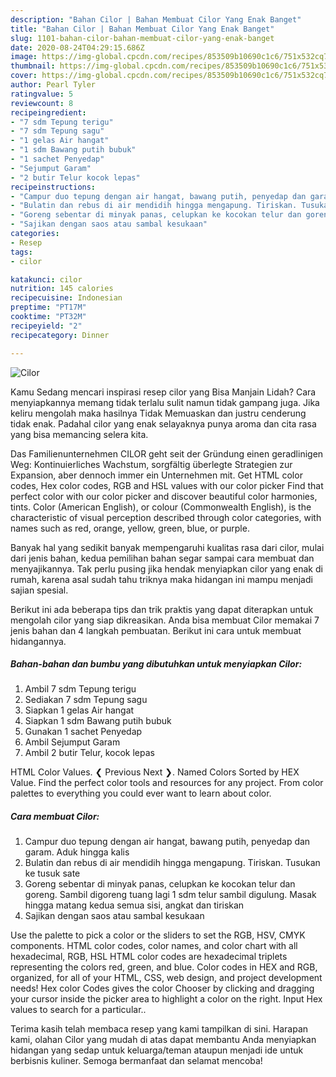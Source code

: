 ```yaml
---
description: "Bahan Cilor | Bahan Membuat Cilor Yang Enak Banget"
title: "Bahan Cilor | Bahan Membuat Cilor Yang Enak Banget"
slug: 1101-bahan-cilor-bahan-membuat-cilor-yang-enak-banget
date: 2020-08-24T04:29:15.686Z
image: https://img-global.cpcdn.com/recipes/853509b10690c1c6/751x532cq70/cilor-foto-resep-utama.jpg
thumbnail: https://img-global.cpcdn.com/recipes/853509b10690c1c6/751x532cq70/cilor-foto-resep-utama.jpg
cover: https://img-global.cpcdn.com/recipes/853509b10690c1c6/751x532cq70/cilor-foto-resep-utama.jpg
author: Pearl Tyler
ratingvalue: 5
reviewcount: 8
recipeingredient:
- "7 sdm Tepung terigu"
- "7 sdm Tepung sagu"
- "1 gelas Air hangat"
- "1 sdm Bawang putih bubuk"
- "1 sachet Penyedap"
- "Sejumput Garam"
- "2 butir Telur kocok lepas"
recipeinstructions:
- "Campur duo tepung dengan air hangat, bawang putih, penyedap dan garam. Aduk hingga kalis"
- "Bulatin dan rebus di air mendidih hingga mengapung. Tiriskan. Tusukan ke tusuk sate"
- "Goreng sebentar di minyak panas, celupkan ke kocokan telur dan goreng. Sambil digoreng tuang lagi 1 sdm telur sambil digulung. Masak hingga matang kedua semua sisi, angkat dan tiriskan"
- "Sajikan dengan saos atau sambal kesukaan"
categories:
- Resep
tags:
- cilor

katakunci: cilor 
nutrition: 145 calories
recipecuisine: Indonesian
preptime: "PT17M"
cooktime: "PT32M"
recipeyield: "2"
recipecategory: Dinner

---
```



![Cilor](https://img-global.cpcdn.com/recipes/853509b10690c1c6/751x532cq70/cilor-foto-resep-utama.jpg)

Kamu Sedang mencari inspirasi resep cilor yang Bisa Manjain Lidah? Cara menyiapkannya memang tidak terlalu sulit namun tidak gampang juga. Jika keliru mengolah maka hasilnya Tidak Memuaskan dan justru cenderung tidak enak. Padahal cilor yang enak selayaknya punya aroma dan cita rasa yang bisa memancing selera kita.

Das Familienunternehmen CILOR geht seit der Gründung einen geradlinigen Weg: Kontinuierliches Wachstum, sorgfältig überlegte Strategien zur Expansion, aber dennoch immer ein Unternehmen mit. Get HTML color codes, Hex color codes, RGB and HSL values with our color picker Find that perfect color with our color picker and discover beautiful color harmonies, tints. Color (American English), or colour (Commonwealth English), is the characteristic of visual perception described through color categories, with names such as red, orange, yellow, green, blue, or purple.

Banyak hal yang sedikit banyak mempengaruhi kualitas rasa dari cilor, mulai dari jenis bahan, kedua pemilihan bahan segar sampai cara membuat dan menyajikannya. Tak perlu pusing jika hendak menyiapkan cilor yang enak di rumah, karena asal sudah tahu triknya maka hidangan ini mampu menjadi sajian spesial.


Berikut ini ada beberapa tips dan trik praktis yang dapat diterapkan untuk mengolah cilor yang siap dikreasikan. Anda bisa membuat Cilor memakai 7 jenis bahan dan 4 langkah pembuatan. Berikut ini cara untuk membuat hidangannya.

<!--inarticleads1-->

##### Bahan-bahan dan bumbu yang dibutuhkan untuk menyiapkan Cilor:

1. Ambil 7 sdm Tepung terigu
1. Sediakan 7 sdm Tepung sagu
1. Siapkan 1 gelas Air hangat
1. Siapkan 1 sdm Bawang putih bubuk
1. Gunakan 1 sachet Penyedap
1. Ambil Sejumput Garam
1. Ambil 2 butir Telur, kocok lepas


HTML Color Values. ❮ Previous Next ❯. Named Colors Sorted by HEX Value. Find the perfect color tools and resources for any project. From color palettes to everything you could ever want to learn about color. 

<!--inarticleads2-->

##### Cara membuat Cilor:

1. Campur duo tepung dengan air hangat, bawang putih, penyedap dan garam. Aduk hingga kalis
1. Bulatin dan rebus di air mendidih hingga mengapung. Tiriskan. Tusukan ke tusuk sate
1. Goreng sebentar di minyak panas, celupkan ke kocokan telur dan goreng. Sambil digoreng tuang lagi 1 sdm telur sambil digulung. Masak hingga matang kedua semua sisi, angkat dan tiriskan
1. Sajikan dengan saos atau sambal kesukaan


Use the palette to pick a color or the sliders to set the RGB, HSV, CMYK components. HTML color codes, color names, and color chart with all hexadecimal, RGB, HSL HTML color codes are hexadecimal triplets representing the colors red, green, and blue. Color codes in HEX and RGB, organized, for all of your HTML, CSS, web design, and project development needs! Hex color Codes gives the color Chooser by clicking and dragging your cursor inside the picker area to highlight a color on the right. Input Hex values to search for a particular.. 

Terima kasih telah membaca resep yang kami tampilkan di sini. Harapan kami, olahan Cilor yang mudah di atas dapat membantu Anda menyiapkan hidangan yang sedap untuk keluarga/teman ataupun menjadi ide untuk berbisnis kuliner. Semoga bermanfaat dan selamat mencoba!
